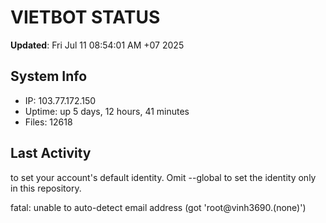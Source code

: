 # VIETBOT STATUS
**Updated**: Fri Jul 11 08:54:01 AM +07 2025

## System Info
- IP: 103.77.172.150
- Uptime: up 5 days, 12 hours, 41 minutes
- Files: 12618

## Last Activity

to set your account's default identity.
Omit --global to set the identity only in this repository.

fatal: unable to auto-detect email address (got 'root@vinh3690.(none)')
